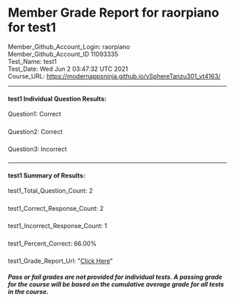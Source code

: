 # Member Grade Report for raorpiano for test1  
   
Member_Github_Account_Login: raorpiano  
Member_Github_Account_ID 11093335  
Test_Name: test1  
Test_Date: Wed Jun  2 03:47:32 UTC 2021  
Course_URL: https://modernappsninja.github.io/vSphereTanzu301_vt4163/  
   
---  
#### test1 Individual Question Results:  
Question1: Correct  
#####  
Question2: Correct  
#####  
Question3: Incorrect  
#####  
---  
#### test1 Summary of Results:  
test1_Total_Question_Count: 2  
#####  
test1_Correct_Response_Count: 2  
#####  
test1_Incorrect_Response_Count: 1  
#####  
test1_Percent_Correct: 66.00%  
#####  
test1_Grade_Report_Url: "[Click Here](https://github.com/modernappsninjas/raorpiano/blob/main/static/userdata/courses/vSphereTanzu301_vt4163/grade_report.pr253.test1.md)"
##### Pass or fail grades are not provided for individual tests. A passing grade for the course will be based on the cumulative average grade for all tests in the course.  

